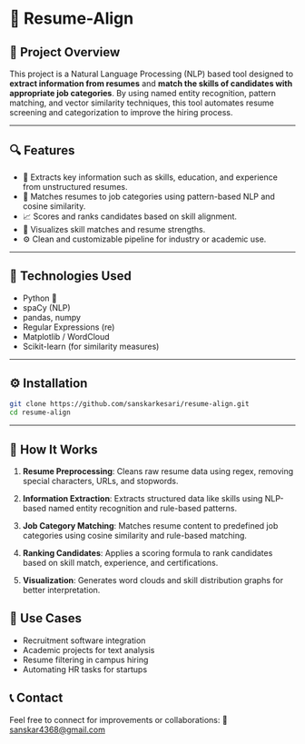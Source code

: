 # 💼 Resume-Align

## 📌 Project Overview 

This project is a Natural Language Processing (NLP) based tool designed to **extract information from resumes** and **match the skills of candidates with appropriate job categories**. By using named entity recognition, pattern matching, and vector similarity techniques, this tool automates resume screening and categorization to improve the hiring process.

--- 

## 🔍 Features

* 🔎 Extracts key information such as skills, education, and experience from unstructured resumes.
* 🧠 Matches resumes to job categories using pattern-based NLP and cosine similarity.
* 📈 Scores and ranks candidates based on skill alignment.
* 📁 Visualizes skill matches and resume strengths.
* ⚙️ Clean and customizable pipeline for industry or academic use.

---

## 🧠 Technologies Used

* Python 🐍
* spaCy (NLP)
* pandas, numpy
* Regular Expressions (re)
* Matplotlib / WordCloud
* Scikit-learn (for similarity measures)

---

## ⚙️ Installation

```bash
git clone https://github.com/sanskarkesari/resume-align.git
cd resume-align
```

---

## 🚀 How It Works

1. **Resume Preprocessing**:
   Cleans raw resume data using regex, removing special characters, URLs, and stopwords.

2. **Information Extraction**:
   Extracts structured data like skills using NLP-based named entity recognition and rule-based patterns.

3. **Job Category Matching**:
   Matches resume content to predefined job categories using cosine similarity and rule-based matching.

4. **Ranking Candidates**:
   Applies a scoring formula to rank candidates based on skill match, experience, and certifications.

5. **Visualization**:
   Generates word clouds and skill distribution graphs for better interpretation.


## 🎯 Use Cases

* Recruitment software integration
* Academic projects for text analysis
* Resume filtering in campus hiring
* Automating HR tasks for startups


## 📞 Contact

Feel free to connect for improvements or collaborations:
📧 [sanskar4368@gmail.com](sanskar4368@gmail.com)
